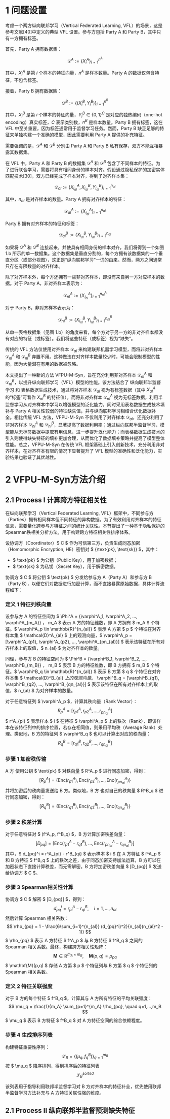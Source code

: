# 1 问题设置

考虑一个两方纵向联邦学习（Vertical Federated Learning, VFL）的场景，这是参考文献[40]中定义的典型 VFL 设置。参与方包括 Party A 和 Party B，其中只有一方拥有标签。

首先，Party A 拥有数据集：

$$
\mathcal{D}^A := \{X^A_i\}_{i=1}^{n^A}
$$

其中，$X^A_i$ 是第 $i$ 个样本的特征向量，$n^A$ 是样本数量。Party A 的数据仅包含特征，不包含标签。

接着，Party B 拥有数据集：

$$
\mathcal{D}^B := \{(X^B_i, Y^B_i)\}_{i=1}^{n^B}
$$

其中，$X^B_i$ 是第 $i$ 个样本的特征向量，$Y^B_i \in \{0,1\}^C$ 是对应的独热编码（one-hot encoding）真实标签，$C$ 表示类别数，$n^B$ 是样本数量。Party B 拥有标签，这在 VFL 中至关重要，因为标签通常用于监督学习任务。然而，Party B 缺乏足够的特征来单独构建一个准确的模型，因此需要利用 Party A 提供的补充特征。

需要强调的是，$\mathcal{D}^A$ 和 $\mathcal{D}^B$ 分别由 Party A 和 Party B 私有保存，双方不能互相暴露其数据集。

在 VFL 中，Party A 和 Party B 的数据集 $\mathcal{D}^A$ 和 $\mathcal{D}^B$ 包含了不同样本的特征。为了进行联合学习，需要将具有相同身份的样本对齐。假设通过隐私保护的加密实体匹配技术[30]，双方已经完成了样本对齐，得到了对齐样本集：

$$
\mathcal{D}_{al} := \{X^A_{i_{al}}, X^B_{i_{al}}, Y^B_{i_{al}}\}_{i=1}^{n_{al}}
$$

其中，$n_{al}$ 是对齐样本的数量。Party A 拥有对齐样本的特征：

$$
\mathcal{D}^A_{al} := \{X^A_{i_{al}}\}_{i=1}^{n_{al}}
$$

Party B 拥有对齐样本的特征和标签：

$$
\mathcal{D}^B_{al} := \{X^B_{i_{al}}, Y^B_{i_{al}}\}_{i=1}^{n_{al}}
$$

如果将 $\mathcal{D}^A$ 和 $\mathcal{D}^B$ 连接起来，并使具有相同身份的样本对齐，我们将得到一个如图 1.b 所示的单一数据集。这个数据集是垂直分割的，每个方拥有该数据集的一个垂直分区（或部分视图），这正是“纵向联邦学习”一词的由来。然而，两方之间通常只存在有限数量的对齐样本。

除了对齐样本外，每个方还拥有一些非对齐样本，即没有来自另一方对应样本的数据。对于 Party A，非对齐样本表示为：

$$
\mathcal{D}^A_{nl} := \{X^A_{i_{nl}}\}_{i=1}^{n^A_{nl}}
$$

对于 Party B，非对齐样本表示为：

$$
\mathcal{D}^B_{nl} := \{X^B_{i_{nl}}, Y^B_{i_{nl}}\}_{i=1}^{n^B_{nl}}
$$

从单一表格数据集（见图 1.b）的角度来看，每个方对于另一方的非对齐样本都没有对应的特征（或标签）。我们将这些特征（或标签）视为“缺失”。

传统的 VFL 方法仅使用对齐样本 $\mathcal{D}_{al}$ 来构建联邦机器学习模型，而将非对齐样本 $\mathcal{D}^A_{nl}$ 和 $\mathcal{D}^B_{nl}$ 弃置不用。这种做法在对齐样本数量较少时，可能会限制模型的性能，因为大量潜在有用的数据被忽略。

本文提出了一种新的方法 VFPU-M-Syn，旨在充分利用非对齐样本 $\mathcal{D}^A_{nl}$ 和 $\mathcal{D}^B_{nl}$，以提升纵向联邦学习（VFL）模型的性能。该方法结合了 纵向联邦半监督学习 和 表格数据生成技术，通过将对齐样本 $\mathcal{D}_{al}$ 视为有标签数据（其中 $X^A_{al}$ 的“标签”可看作 $X^B_{al}$ 的特征值），而将非对齐样本 $\mathcal{D}^A_{nl}$ 视为无标签数据，利用半监督学习从对齐样本中学习以增强模型的泛化能力，同时采用表格数据生成技术填补与 Party A 相关性较弱的特征缺失值，并与纵向联邦学习相结合优化数据补全。相比传统 VFL 方法，VFPU-M-Syn 不仅利用了对齐样本 $\mathcal{D}_{al}$，还充分利用了非对齐样本 $\mathcal{D}^A_{nl}$ 和 $\mathcal{D}^B_{nl}$，显著提高了数据利用率；通过纵向联邦半监督学习，模型能从无标签数据中提取有用信息，进一步提升泛化能力；而表格数据生成技术的引入则使得缺失特征的填补更加合理，从而优化了数据填补策略并提高了模型整体性能。总之，VFPU-M-Syn 在传统 VFL 框架基础上引入创新技术，充分利用非对齐样本，在对齐样本有限的情况下显著提升了 VFL 模型的准确性和泛化能力，实验结果也验证了其优越性。

# 2 VFPU-M-Syn方法介绍

## 2.1 Process I 计算跨方特征相关性

在纵向联邦学习（Vertical Federated Learning, VFL）框架中，不同参与方（Parties）拥有相同样本但不同特征的异构数据。为了有效利用对齐样本的特征信息，需要量化跨参与方特征之间的统计关联性。本节提出了一种基于隐私保护的Spearman秩相关分析方法，用于构建跨方特征相关性排序体系。

设协调方（Coordinator）$ C $ 作为可信第三方，负责生成同态加密（Homomorphic Encryption, HE）密钥对 $ \{\text{pk}, \text{sk}\} $，其中：
- $ \text{pk} $ 为公钥（Public Key），用于加密数据；
- $ \text{sk} $ 为私钥（Secret Key），用于解密数据。

协调方 $ C $ 将公钥 $ \text{pk} $ 分发给参与方 A（Party A）和参与方 B（Party B），以便它们对数据进行加密计算，而不直接暴露原始数据，具体计算流程如下：

### 定义 1 特征列秩向量

设参与方 A 的特征空间为 $ \Phi^A = \{\varphi^A_1, \varphi^A_2, ..., \varphi^A_{m_A}\} $，$ m_A $ 表示 A 方的特征维数，即 A 方拥有 $ m_A $ 个特征。$ \varphi^A_p \in \mathbb{R}^{n_{al}} $ 表示 A 方第 $ p $ 个特征在对齐样本集 $ \mathcal{D}^A_{al} $ 上的观测向量，$ \varphi^A_p = [\varphi^A_{p1}, \varphi^A_{p2}, ..., \varphi^A_{pn_{al}}] $ 表示该特征在所有对齐样本上的取值，$ n_{al} $ 为对齐样本的数量。

同理，参与方 B 的特征空间为 $ \Phi^B = \{\varphi^B_1, \varphi^B_2, ..., \varphi^B_{m_B}\} $，$ m_B $ 表示 B 方的特征维数，即 B 方拥有 $ m_B $ 个特征。$ \varphi^B_q \in \mathbb{R}^{n_{al}} $ 表示 B 方第 $ q $ 个特征在对齐样本集 $ \mathcal{D}^B_{al} $上的观测向量。$ \varphi^B_q = [\varphi^B_{q1}, \varphi^B_{q2}, ..., \varphi^B_{qn_{al}}] $ 表示该特征在所有对齐样本上的取值，$ n_{al} $ 为对齐样本的数量。

对于任意特征列 $ \varphi^A_p $，计算其秩向量（Rank Vector）：
$$
R^A_p = [r^A_{p1}, r^A_{p2}, ..., r^A_{pn_{al}}]
$$
$ r^A_{pi} $ 表示样本 $ i $ 在特征 $ \varphi^A_p $ 上的秩次（Rank），即该样本在该特征列中的排序位置，若存在相同值，则采用平均秩（Average Rank）处理。类似地，B 方的特征列 $ \varphi^B_q $ 也可以计算出对应的秩向量：
$$
R^B_q = [r^B_{q1}, r^B_{q2}, ..., r^B_{qn_{al}}]
$$

### 步骤 1 加密秩传输

A 方 使用公钥 $ \text{pk} $ 对秩向量 $ R^A_p $ 进行同态加密，得到：
$$
[R^A_p] = \{\text{Enc}(r^A_{p1}), \text{Enc}(r^A_{p2}), ..., \text{Enc}(r^A_{pn_{al}})\}
$$
并将加密后的秩向量发送给 B 方。类似地，B 方 也对自己的秩向量 $ R^B_q $ 进行同态加密，得到：
$$
[R^B_q] = \{\text{Enc}(r^B_{q1}), \text{Enc}(r^B_{q2}), ..., \text{Enc}(r^B_{qn_{al}})\}
$$

### 步骤 2 秩差计算
对于任意特征对 $ (f^A_p, f^B_q) $，B 方计算加密秩差向量：
$$
[D_{pq}] = \left[ \text{Enc}(r^A_{p1} - r^B_{q1}), ..., \text{Enc}(r^A_{pn_{al}} - r^B_{qn_{al}}) \right]
$$
其中，$ d_{pq}^i = r^A_{pi} - r^B_{qi} $ 表示样本 $ i $ 在 A 方特征 $ f^A_p $ 和 B 方特征 $ f^B_q $ 上的秩次之差，由于同态加密支持加法运算，B 方可以在加密状态下直接计算秩差，而无需解密。B 方将加密秩差向量 $ [D_{pq}] $ 发送给协调方 $ C $。



### 步骤 3 Spearman相关性计算
协调方 $ C $ 解密 $ [D_{pq}] $，得到：
$$
d_{pq}^i = r^A_{pi} - r^B_{qi}, \quad i = 1, ..., n_{al}
$$
然后计算 Spearman 相关系数：
$$
\rho_{pq} = 1 - \frac{6\sum_{i=1}^{n_{al}} (d_{pq}^i)^2}{n_{al}(n_{al}^2 - 1)}
$$
$ \rho_{pq} $ 表示 A 方特征 $ f^A_p $ 与 B 方特征 $ f^B_q $ 之间的 Spearman 相关系数。最终，构建跨方相关性矩阵：
$$
\mathbf{M} \in \mathbb{R}^{m_A \times m_B}, \quad \mathbf{M}(p,q) = \rho_{pq}
$$
$ \mathbf{M}(p,q) $ 存储 A 方第 $ p $ 个特征列与 B 方第 $ q $ 个特征列的 Spearman 相关系数。



### 定义 2 特征关联强度
对于 B 方的每个特征 $ f^B_q $，计算其与 A 方所有特征的平均关联强度：
$$
\mu_q = \frac{1}{m_A} \sum_{p=1}^{m_A} \rho_{pq}, \quad q=1,...,m_B
$$
$ \mu_q $ 表示 B 方特征 $ f^B_q $ 对 A 方特征空间的综合依赖程度。

### 步骤 4 生成排序列表
构建特征重要性序列：
$$
\mathcal{L}_B = \{(\mu_q, f^B_q)\}_{q=1}^{m_B}
$$
按 $ \mu_q $ 降序排列，得到排序后的特征列表
$$
\mathcal{L}_B^{sorted}
$$


该列表用于指导利用联邦半监督学习对 B 方对齐样本的特征补全，优先使用联邦半监督学习方法补充与 A 方特征关联性强的维度。

## 2.1 Process II 纵向联邦半监督预测缺失特征




